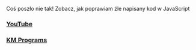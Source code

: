 Coś poszło nie tak! Zobacz, jak poprawiam źle napisany kod w JavaScript

### [YouTube](https://youtu.be/x2fCxzkU6w0)
### [KM Programs](https://km-programs.pl/)
